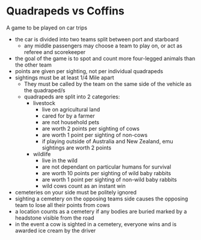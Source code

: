 Quadrapeds vs Coffins
========================

A game to be played on car trips

- the car is divided into two teams split between port and starboard
  - any middle passengers may choose a team to play on, or act as referee and scorekeeper
- the goal of the game is to spot and count more four-legged animals than the other team
- points are given per sighting, not per individual quadrapeds
- sightings must be at least 1/4 Mile apart
  - They must be called by the team on the same side of the vehicle as the quadraped/s
  - quadrapeds are split into 2 categories:
    - livestock
       - live on agricultural land
       - cared for by a farmer
       - are not household pets
       - are worth 2 points per sighting of cows
       - are worth 1 point per sighting of non-cows
       - if playing outside of Australia and New Zealand, emu sightings are worth 2 points
    - wildlife
       - live in the wild
       - are not dependant on particular humans for survival
       - are worth 10 points per sighting of wild baby rabbits
       - are worth 1 point per sighting of non-wild baby rabbits
       - wild cows count as an instant win
- cemeteries on your side must be politely ignored
- sighting a cemetery on the opposing teams side causes the opposing team to lose all their points from cows
- a location counts as a cemetery if any bodies are buried marked by a headstone visible from the road
- in the event a cow is sighted in a cemetery, everyone wins and is awarded ice cream by the driver
